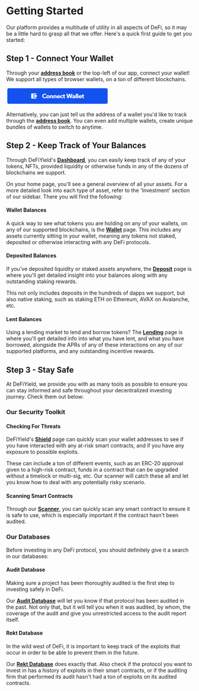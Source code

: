 # Getting Started

Our platform provides a multitude of utility in all aspects of DeFi, so it may be a little hard to grasp all that we offer. Here's a quick first guide to get you started:

## Step 1 - Connect Your Wallet

Through your [**address book**](../dashboard/the-defiyield-dashboard/address-book.md) or the top-left of our app, connect your wallet! We support all types of browser wallets, on a ton of different blockchains.

![](<../.gitbook/assets/image (31) (1).png>)

Alternatively, you can just tell us the address of a wallet you'd like to track through the [**address book**](../dashboard/the-defiyield-dashboard/address-book.md). You can even add multiple wallets, create unique bundles of wallets to switch to anytime.

## Step 2 - Keep Track of Your Balances

Through DeFiYield's [**Dashboard**](../dashboard/the-defiyield-dashboard/), you can easily keep track of any of your tokens, NFTs, provided liquidity or otherwise funds in any of the dozens of blockchains we support.

On your home page, you'll see a general overview of all your assets. For a more detailed look into each type of asset, refer to the 'Investment' section of our sidebar. There you will find the following:

#### Wallet Balances

A quick way to see what tokens you are holding on any of your wallets, on any of our supported blockchains, is the [**Wallet**](../dashboard/the-defiyield-dashboard/wallet.md) page. This includes any assets currently sitting in your wallet, meaning any tokens not staked, deposited or otherwise interacting with any DeFi protocols.

#### Deposited Balances

If you've deposited liquidity or staked assets anywhere, the [**Deposit**](../dashboard/the-defiyield-dashboard/deposit.md) page is where you'll get detailed insight into your balances along with any outstanding staking rewards.

This not only includes deposits in the hundreds of dapps we support, but also native staking, such as staking ETH on Ethereum, AVAX on Avalanche, etc.

#### Lent Balances

Using a lending market to lend and borrow tokens? The [**Lending**](../dashboard/the-defiyield-dashboard/lending.md) page is where you'll get detailed info into what you have lent, and what you have borrowed, alongside the APRs of any of these interactions on any of our supported platforms, and any outstanding incentive rewards.

## Step 3 - Stay Safe

At DeFiYield, we provide you with as many tools as possible to ensure you can stay informed and safe throughout your decentralized investing journey. Check them out below:

### Our Security Toolkit

#### Checking For Threats

DeFiYield's [**Shield**](../security-toolkit/shield.md) page can quickly scan your wallet addresses to see if you have interacted with any at-risk smart contracts, and if you have any exposure to possible exploits.

These can include a ton of different events, such as an ERC-20 approval given to a high-risk contract, funds in a contract that can be upgraded without a timelock or multi-sig, etc. Our scanner will catch these all and let you know how to deal with any potentially risky scenario.

#### Scanning Smart Contracts

Through our [**Scanner**](../security-toolkit/scanner.md), you can quickly scan any smart contract to ensure it is safe to use, which is especially important if the contract hasn't been audited.

### Our Databases

Before investing in any DeFi protocol, you should definitely give it a search in our databases:

#### Audit Database

Making sure a project has been thoroughly audited is the first step to investing safely in DeFi.

Our [**Audit Database**](../audits/audit-database.md) will let you know if that protocol has been audited in the past. Not only that, but it will tell you when it was audited, by whom, the coverage of the audit and give you unrestricted access to the audit report itself.

#### Rekt Database

In the wild west of DeFi, it is important to keep track of the exploits that occur in order to be able to prevent them in the future.

Our [**Rekt Database**](../audits/rekt-database.md) does exactly that. Also check if the protocol you want to invest in has a history of exploits in their smart contracts, or if the auditing firm that performed its audit hasn't had a ton of exploits on its audited contracts.


